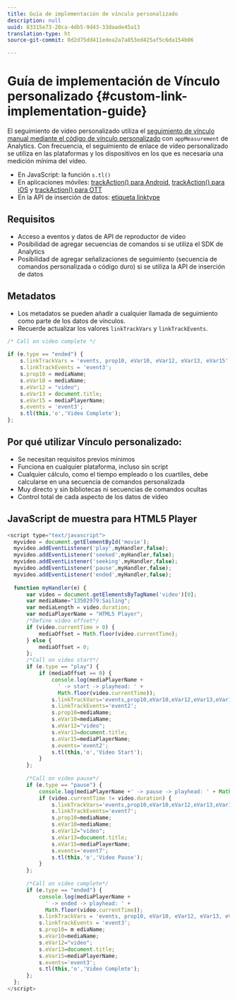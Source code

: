 ```yaml
---
title: Guía de implementación de vínculo personalizado
description: null
uuid: 83315e73-20ca-4db5-9d43-33daade45a13
translation-type: ht
source-git-commit: 0d2d75dd411edea2a7a853ed425af5c6da154b06

---
```



# Guía de implementación de Vínculo personalizado {#custom-link-implementation-guide}

El seguimiento de vídeo personalizado utiliza el [seguimiento de vínculo manual mediante el código de vínculo personalizado](https://marketing.adobe.com/resources/help/es_ES/sc/implement/link_manual.html) con `appMeasurement` de Analytics.
Con frecuencia, el seguimiento de enlace de vídeo personalizado se utiliza en las plataformas y los dispositivos en los que es necesaria una medición mínima del vídeo.

* En JavaScript: la función `s.tl()`
* En aplicaciones móviles: [trackAction() para Android](https://marketing.adobe.com/resources/help/es_ES/mobile/android/actions.html), [trackAction() para iOS](https://marketing.adobe.com/resources/help/es_ES/mobile/ios/actions.html) y [trackAction() para OTT](/help/sdk-implement/analytics-with-ott/track-app-actions.md)
* En la API de inserción de datos: [etiqueta linktype](https://github.com/AdobeDocs/analytics-1.4-apis/blob/master/docs/data-insertion-api/reference/r_supported_tags.md)

## Requisitos

* Acceso a eventos y datos de API de reproductor de vídeo
* Posibilidad de agregar secuencias de comandos si se utiliza el SDK de Analytics
* Posibilidad de agregar señalizaciones de seguimiento (secuencia de comandos personalizada o código duro) si se utiliza la API de inserción de datos

## Metadatos

* Los metadatos se pueden añadir a cualquier llamada de seguimiento como parte de los datos de vínculos.
* Recuerde actualizar los valores `linkTrackVars` y `linkTrackEvents`.

```javascript
/* Call on video complete */ 
 
if (e.type == "ended") {  
    s.linkTrackVars = 'events, prop10, eVar10, eVar12, eVar13, eVar15'; 
    s.linkTrackEvents = 'event3'; 
    s.prop10 = mediaName; 
    s.eVar10 = mediaName; 
    s.eVar12 = "video"; 
    s.eVar13 = document.title; 
    s.eVar15 = mediaPlayerName; 
    s.events = 'event3'; 
    s.tl(this,'o','Video Complete'); 
};
```

## Por qué utilizar Vínculo personalizado:

* Se necesitan requisitos previos mínimos
* Funciona en cualquier plataforma, incluso sin script
* Cualquier cálculo, como el tiempo empleado o los cuartiles, debe calcularse en una secuencia de comandos personalizada
* Muy directo y sin bibliotecas ni secuencias de comandos ocultas
* Control total de cada aspecto de los datos de vídeo

## JavaScript de muestra para HTML5 Player

```javascript
<script type="text/javascript"> 
  myvideo = document.getElementById('movie'); 
  myvideo.addEventListener('play',myHandler,false); 
  myvideo.addEventListener('seeked',myHandler,false); 
  myvideo.addEventListener('seeking',myHandler,false); 
  myvideo.addEventListener('pause',myHandler,false); 
  myvideo.addEventListener('ended',myHandler,false); 
   
  function myHandler(e) { 
      var video = document.getElementsByTagName('video')[0]; 
      var mediaName="13502979:Sailing"; 
      var mediaLength = video.duration; 
      var mediaPlayerName = "HTML5 Player"; 
      /*Define video offset*/ 
      if (video.currentTime > 0) { 
          mediaOffset = Math.floor(video.currentTime); 
      } else { 
          mediaOffset = 0; 
      }; 
      /*Call on video start*/ 
      if (e.type == "play") { 
          if (mediaOffset == 0) { 
              console.log(mediaPlayerName + 
                ' -> start -> playhead: ' +  
                Math.floor(video.currentTime)); 
              s.linkTrackVars='events,prop10,eVar10,eVar12,eVar13,eVar15'; 
              s.linkTrackEvents='event2'; 
              s.prop10=mediaName; 
              s.eVar10=mediaName; 
              s.eVar12="video"; 
              s.eVar13=document.title; 
              s.eVar15=mediaPlayerName; 
              s.events='event2'; 
              s.tl(this,'o','Video Start'); 
          } 
      }; 
   
      /*Call on video pause*/ 
      if (e.type == "pause") { 
          console.log(mediaPlayerName +' -> pause -> playhead: ' + Math.floor(video.currentTime)); 
          if (video.currentTime != video.duration) { 
              s.linkTrackVars='events,prop10,eVar10,eVar12,eVar13,eVar15'; 
              s.linkTrackEvents='event7'; 
              s.prop10=mediaName; 
              s.eVar10=mediaName; 
              s.eVar12="video"; 
              s.eVar13=document.title; 
              s.eVar15=mediaPlayerName; 
              s.events='event7'; 
              s.tl(this,'o','Video Pause'); 
          } 
      }; 
   
      /*Call on video complete*/ 
      if (e.type == "ended") { 
          console.log(mediaPlayerName + 
            ' -> ended -> playhead: ' + 
            Math.floor(video.currentTime)); 
          s.linkTrackVars = 'events, prop10, eVar10, eVar12, eVar13, eVar15'; 
          s.linkTrackEvents = 'event3'; 
          s.prop10= m ediaName; 
          s.eVar10=mediaName; 
          s.eVar12="video"; 
          s.eVar13=document.title; 
          s.eVar15=mediaPlayerName; 
          s.events='event3'; 
          s.tl(this,'o','Video Complete'); 
      }; 
  }; 
</script>
```
